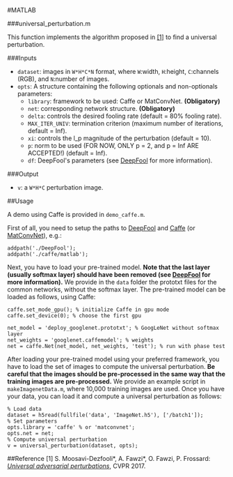 #MATLAB

###universal_perturbation.m

This function implements the algorithm proposed in [[1]](http://arxiv.org/pdf/1610.08401) to find a universal perturbation.

###Inputs
- `dataset`: images in `W*H*C*N` format, where `W`:width, `H`:height, `C`:channels (RGB), and `N`:number of images.
- `opts`: A structure containing the following optionals and non-optionals parameters:
  - `library`: framework to be used: Caffe or MatConvNet. __(Obligatory)__
  - `net`: corresponding network structure. __(Obligatory)__
  - `delta`: controls the desired fooling rate (default = 80% fooling rate).
  - `MAX_ITER_UNIV`: termination criterion (maximum number of iterations, default = Inf).
  - `xi`: controls the l_p magnitude of the perturbation (default = 10).
  - `p`: norm to be used (FOR NOW, ONLY p = 2, and p = Inf ARE ACCEPTED!) (default = Inf).
  - `df`: DeepFool's parameters (see [DeepFool](http://github.com/lts4/deepfool) for more information).
  
###Output
- `v`: a `W*H*C` perturbation image.

##Usage

A demo using Caffe is provided in `demo_caffe.m`.

First of all, you need to setup the paths to [DeepFool](http://github.com/lts4/deepfool) and [Caffe](http://caffe.berkeleyvision.org) (or [MatConvNet](http://www.vlfeat.org/matconvnet/)), e.g.:
```
addpath('./DeepFool');
addpath('./caffe/matlab');
```
Next, you have to load your pre-trained model. __Note that the last layer (usually softmax layer) should have been removed (see [DeepFool](http://github.com/lts4/deepfool) for more information).__ We provide in the `data` folder the prototxt files for the common networks, without the softmax layer. The pre-trained model can be loaded as follows, using Caffe:
```
caffe.set_mode_gpu(); % initialize Caffe in gpu mode
caffe.set_device(0); % choose the first gpu

net_model = 'deploy_googlenet.prototxt'; % GoogLeNet without softmax layer
net_weights = 'googlenet.caffemodel'; % weights
net = caffe.Net(net_model, net_weights, 'test'); % run with phase test
```
After loading your pre-trained model using your preferred framework, you have to load the set of images to compute the universal perturbation. __Be careful that the images should be pre-processed in the same way that the training images are pre-processed.__ We provide an example script in `makeImagenetData.m`, where 10,000 training images are used. Once you have your data, you can load it and compute a universal perturbation as follows:

```
% Load data
dataset = h5read(fullfile('data', 'ImageNet.h5'), ['/batch1']);
% Set parameters
opts.library = 'caffe' % or 'matconvnet';
opts.net = net;
% Compute universal perturbation
v = universal_perturbation(dataset, opts);
```

##Reference
[1] S. Moosavi-Dezfooli\*, A. Fawzi\*, O. Fawzi, P. Frossard:
[*Universal adversarial perturbations*](http://arxiv.org/pdf/1610.08401), CVPR 2017.
